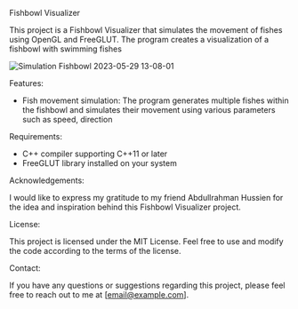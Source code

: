 Fishbowl Visualizer

This project is a Fishbowl Visualizer that simulates the movement of fishes using OpenGL and FreeGLUT. The program creates a visualization of a fishbowl with swimming fishes

![Simulation Fishbowl 2023-05-29 13-08-01](https://github.com/AhmadSaleh2001/OPEN-GL-Projects/assets/79485253/2b921cfb-92b9-45d3-9527-5427ed27883f)


Features:

- Fish movement simulation: The program generates multiple fishes within the fishbowl and simulates their movement using various parameters such as speed, direction

Requirements:

- C++ compiler supporting C++11 or later
- FreeGLUT library installed on your system


Acknowledgements:

I would like to express my gratitude to my friend Abdullrahman Hussien for the idea and inspiration behind this Fishbowl Visualizer project.

License:

This project is licensed under the MIT License. Feel free to use and modify the code according to the terms of the license.

Contact:

If you have any questions or suggestions regarding this project, please feel free to reach out to me at [email@example.com].
